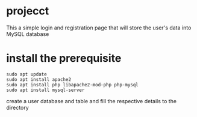 # projecct
This a simple login and registration page that will store the user's data into MySQL database
# install the prerequisite
```
sudo apt update
sudo apt install apache2
sudo apt install php libapache2-mod-php php-mysql
sudo apt install mysql-server
```
create a user database and table and fill  the respective details to the directory

